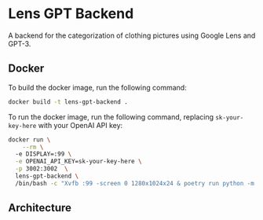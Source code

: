 # Lens GPT Backend

A backend for the categorization of clothing pictures using Google Lens and GPT-3.


## Docker

To build the docker image, run the following command:

```bash
docker build -t lens-gpt-backend .
```

To run the docker image, run the following command, replacing `sk-your-key-here` with your OpenAI API key:

```bash
docker run \
    --rm \                      
  -e DISPLAY=:99 \
  -e OPENAI_API_KEY=sk-your-key-here \
  -p 3002:3002  \
  lens-gpt-backend \
  /bin/bash -c "Xvfb :99 -screen 0 1280x1024x24 & poetry run python -m lens_gpt_backend.main"

```


## Architecture

